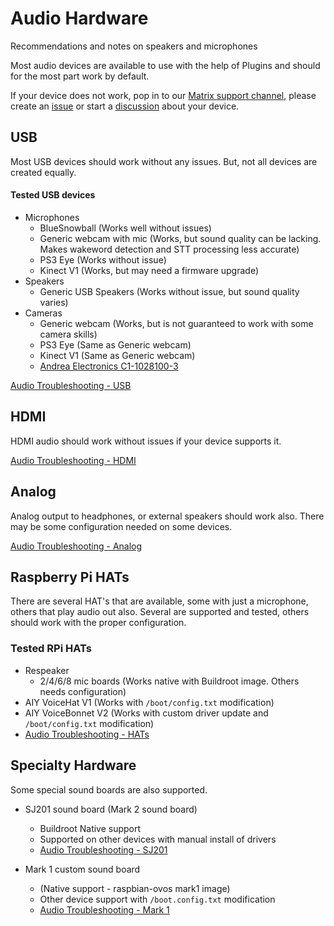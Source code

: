 # Audio Hardware

Recommendations and notes on speakers and microphones

Most audio devices are available to use with the help of Plugins and should for the most part work by default.

If your device does not work, pop in to our [Matrix support channel](https://app.element.io/#/room/#openvoiceos-support:matrix.org), please create an [issue](https://github.com/OpenVoiceOS/ovos-dinkum-listener/issues) or start a [discussion](https://github.com/orgs/OpenVoiceOS/discussions) about your device.

## USB
Most USB devices should work without any issues.  But, not all devices are created equally.

#### Tested USB devices
- Microphones
  - BlueSnowball (Works well without issues)
  - Generic webcam with mic (Works, but sound quality can be lacking.  Makes wakeword detection and STT processing less accurate)
  - PS3 Eye (Works without issue)
  - Kinect V1 (Works, but may need a firmware upgrade)
- Speakers
  - Generic USB Speakers (Works without issue, but sound quality varies)
- Cameras
  - Generic webcam (Works, but is not guaranteed to work with some camera skills)
  - PS3 Eye (Same as Generic webcam)
  - Kinect V1 (Same as Generic webcam)
  - [Andrea Electronics C1-1028100-3](https://mycroft-ai.gitbook.io/docs/using-mycroft-ai/get-mycroft/picroft#tested-hardware) 

[Audio Troubleshooting - USB](troubleshooting_audio.md#USB)

## HDMI
HDMI audio should work without issues if your device supports it.

[Audio Troubleshooting - HDMI](troubleshooting_audio.md#HDMI)

## Analog
Analog output to headphones, or external speakers should work also.  There may be some configuration needed on some devices.

[Audio Troubleshooting - Analog](troubleshooting_audio.md#analog)

## Raspberry Pi HATs
There are several HAT's that are available, some with just a microphone, others that play audio out also.  Several are supported and tested, others should work with the proper configuration.

### Tested RPi HATs
- Respeaker
  - 2/4/6/8 mic boards (Works native with Buildroot image.  Others needs configuration)
- AIY VoiceHat V1 (Works with `/boot/config.txt` modification)
- AIY VoiceBonnet V2 (Works with custom driver update and `/boot/config.txt` modification)
- [Audio Troubleshooting - HATs](troubleshooting_audio.md#hats)

## Specialty Hardware
Some special sound boards are also supported.

- SJ201 sound board (Mark 2 sound board)
  - Buildroot Native support
  - Supported on other devices with manual install of drivers
  - [Audio Troubleshooting - SJ201](troubleshooting_audio.md#sj201)

- Mark 1 custom sound board
  - (Native support - raspbian-ovos mark1 image)
  - Other device support with `/boot.config.txt` modification
  - [Audio Troubleshooting - Mark 1](troubleshooting_audio.md#mk1)
